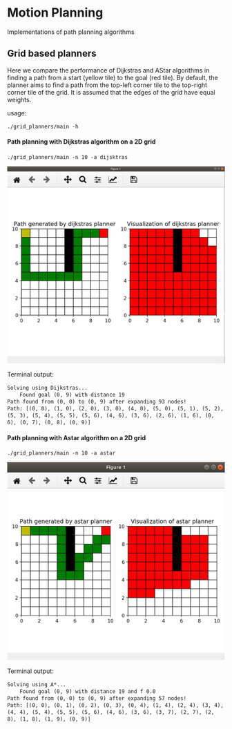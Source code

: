 # Motion Planning
Implementations of path planning algorithms

## Grid based planners
Here we compare the performance of Dijkstras and AStar algorithms in finding a path from a start (yellow tile) to the goal (red tile). By default, the planner aims to find a path from the top-left corner tile to the top-right corner tile of the grid. It is assumed that the edges of the grid have equal weights.


usage:
```
./grid_planners/main -h
```

#### Path planning with Dijkstras algorithm on a 2D grid
```
./grid_planners/main -n 10 -a dijsktras
```

![](media/dijkstras.png)

Terminal output:
```
Solving using Dijkstras...
    Found goal (0, 9) with distance 19
Path found from (0, 0) to (0, 9) after expanding 93 nodes!
Path: [(0, 0), (1, 0), (2, 0), (3, 0), (4, 0), (5, 0), (5, 1), (5, 2), (5, 3), (5, 4), (5, 5), (5, 6), (4, 6), (3, 6), (2, 6), (1, 6), (0, 6), (0, 7), (0, 8), (0, 9)]
```

#### Path planning with Astar algorithm on a 2D grid

```
./grid_planners/main -n 10 -a astar
```

![](media/astar.png)

Terminal output:
```
Solving using A*...
    Found goal (0, 9) with distance 19 and f 0.0
Path found from (0, 0) to (0, 9) after expanding 57 nodes!
Path: [(0, 0), (0, 1), (0, 2), (0, 3), (0, 4), (1, 4), (2, 4), (3, 4), (4, 4), (5, 4), (5, 5), (5, 6), (4, 6), (3, 6), (3, 7), (2, 7), (2, 8), (1, 8), (1, 9), (0, 9)]


```

